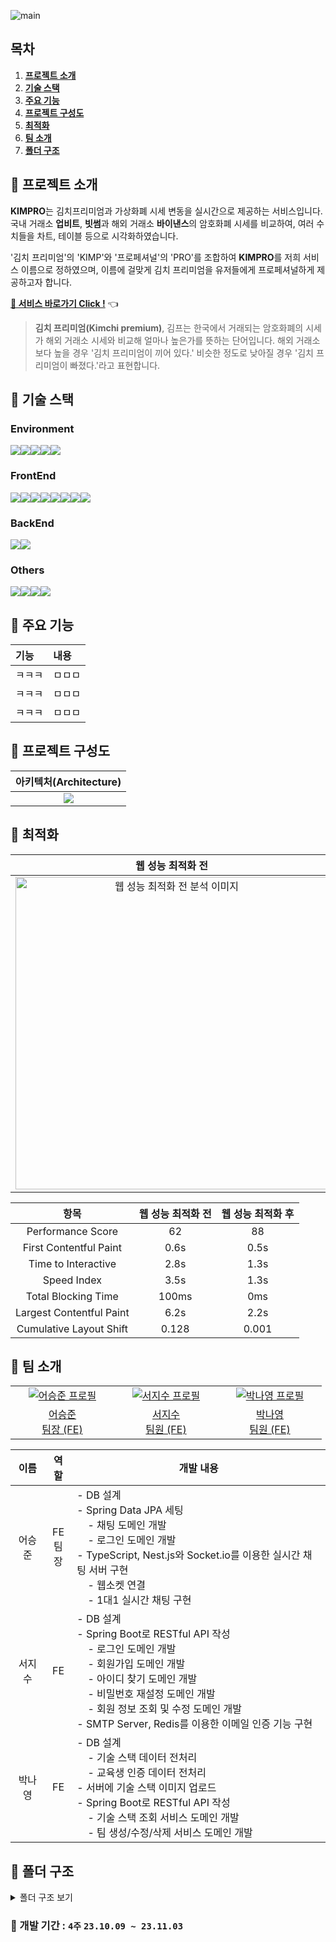 ![main](https://github.com/2weeks-team/2weeks-team/assets/39702832/f8318c48-b88d-4f20-a901-634feab46414)

## 목차
1. [**프로젝트 소개**](#1)
2. [**기술 스택**](#2)
3. [**주요 기능**](#3)
4. [**프로젝트 구성도**](#4)
5. [**최적화**](#5)
6. [**팀 소개**](#6)
7. [**폴더 구조**](#7)

<div id="1"></div>

## 📌 프로젝트 소개
**KIMPRO**는 김치프리미엄과 가상화폐 시세 변동을 실시간으로 제공하는 서비스입니다. 국내 거래소 **업비트**, **빗썸**과 해외 거래소 **바이낸스**의 암호화폐 시세를 비교하여, 여러 수치들을 차트, 테이블 등으로 시각화하였습니다.

'김치 프리미엄'의 'KIMP'와 '프로페셔널'의 'PRO'를 조합하여 **KIMPRO**를 저희 서비스 이름으로 정하였으며, 이름에 걸맞게 김치 프리미엄을 유저들에게 프로페셔널하게 제공하고자 합니다.

[**🔗 서비스 바로가기 Click !**](https://hell-study.github.io/Final-Project/) 👈

> **김치 프리미엄(Kimchi premium)**, 김프는 한국에서 거래되는 암호화폐의 시세가 해외 거래소 시세와 비교해 얼마나 높은가를 뜻하는 단어입니다. 해외 거래소보다 높을 경우 '김치 프리미엄이 끼어 있다.' 비슷한 정도로 낮아질 경우 '김치 프리미엄이 빠졌다.'라고 표현합니다.

<div id="2"></div>

## 📌 기술 스택

### Environment

<div style="display: flex;">
  <img src="https://img.shields.io/badge/VSC-007ACC?style=for-the-badge&logo=visual studio&logoColor=white" />
  <img src="https://img.shields.io/badge/github-181717?style=for-the-badge&logo=github&logoColor=white" />
  <img src="https://img.shields.io/badge/git-F05032?style=for-the-badge&logo=git&logoColor=white" />
  <img src="https://img.shields.io/badge/ESLint-4B3263?style=for-the-badge&logo=eslint&logoColor=white" />
  <img src="https://img.shields.io/badge/npm-CB3837?style=for-the-badge&logo=npm&logoColor=white" />
</div>

### FrontEnd

<div style="display: flex;">
  <img src="https://img.shields.io/badge/html5-%23E34F26.svg?style=for-the-badge&logo=html5&logoColor=white" />
  <img src="https://img.shields.io/badge/css3-1572B6?style=for-the-badge&logo=css3&logoColor=white" />
  <img src="https://img.shields.io/badge/react-%2320232a?style=for-the-badge&logo=react&logoColor=%2361DAFB" />
  <img src="https://img.shields.io/badge/-React%20Query-FF4154?style=for-the-badge&logo=react%20query&logoColor=white">
  <img src="https://img.shields.io/badge/Recoil-oran?style=for-the-badge&logo=Recoil" />
  <img src="https://img.shields.io/badge/typescript-%23007ACC.svg?style=for-the-badge&logo=typescript&logoColor=white" />
  <img src="https://img.shields.io/badge/Socket.io-black?style=for-the-badge&logo=socket.io&badgeColor=010101">
    <img src="https://img.shields.io/badge/styled--components-DB7093?style=for-the-badge&logo=styled-components&logoColor=white">
</div>

### BackEnd

<div style="display: flex;">
  <img src="https://img.shields.io/badge/firebase-%23039BE5.svg?style=for-the-badge&logo=firebase" />
  <img src="https://img.shields.io/badge/node.js-6DA55F?style=for-the-badge&logo=node.js&logoColor=white" />
</div>

### Others

<div style="display: flex;">
  <img src="https://img.shields.io/badge/jira-0052CC?style=for-the-badge&logo=jira&logoColor=white" />
  <img src="https://img.shields.io/badge/notion-000000?style=for-the-badge&logo=notion&logoColor=white" />
  <img src="https://img.shields.io/badge/figma-%23F24E1E?style=for-the-badge&logo=figma&logoColor=white" />
    <img src="https://img.shields.io/badge/github%20pages-121013?style=for-the-badge&logo=github&logoColor=white" />
</div>

<div id="3"></div>

## 📌 주요 기능
| 기능                      | 내용                                                                                                                                |
| :------------------------ | :---------------------------------------------------------------------------------------------------------------------------------- |
| ㅋㅋㅋ                   | ㅁㅁㅁ |
| ㅋㅋㅋ               | ㅁㅁㅁ            |
| ㅋㅋㅋ | ㅁㅁㅁ                  |

<div id="4"></div>

## 📌 프로젝트 구성도
|                                   아키텍처(Architecture)                                   |
| :----------------------------------------------------------------------------------------: |
| <img src="https://github.com/Hell-Study/Final-Project/assets/39702832/daf00551-c86c-43b6-b0b3-9ea638c35e0e" /> |

<div id="5"></div>

## 📌 최적화
|                                              웹 성능 최적화 전                                              |                                     웹 성능 최적화 후                                      |
| :---------------------------------------------------------------------------------------------------------: | :--------------------------------------------------------------------------------------------------------: |
| <img src="https://github.com/Hell-Study/Final-Project/assets/39702832/8b674efa-2dfa-45cd-a95c-c8d6882b0756" alt="웹 성능 최적화 전 분석 이미지" width="500px"/> | <img src="https://github.com/Hell-Study/Final-Project/assets/39702832/8b674efa-2dfa-45cd-a95c-c8d6882b0756" alt="웹 성능 최적화 전 분석 이미지" width="500px"/> |

|           항목           | 웹 성능 최적화 전 | 웹 성능 최적화 후 |
| :----------------------: | :---------------: | :---------------: |
|    Performance Score     |        62         |        88         |
|  First Contentful Paint  |       0.6s        |       0.5s        |
|   Time to Interactive    |       2.8s        |       1.3s        |
|       Speed Index        |       3.5s        |       1.3s        |
|   Total Blocking Time    |       100ms       |        0ms        |
| Largest Contentful Paint |       6.2s        |       2.2s        |
| Cumulative Layout Shift  |       0.128       |       0.001       |

<div id="6"></div>

## 📌 팀 소개

<table>
  <tr>
    <td align="center" width="150px">
      <a href="https://github.com/seungjun222" target="_blank">
        <img src="https://github.com/KDT1-FE/Y_FE_Toy1/assets/39702832/bae37c66-7793-4ab8-a4e9-d2230d9adb9c" alt="어승준 프로필" />
      </a>
    </td>
    <td align="center" width="150px">
      <a href="https://github.com/suyeonnnnnnn" target="_blank">
        <img src="https://avatars.githubusercontent.com/u/79249376?v=4" alt="서지수 프로필" />
      </a>
    </td>
    <td align="center" width="150px">
      <a href="https://github.com/yangjaehyuk" target="_blank">
        <img src="https://avatars.githubusercontent.com/u/139189221?v=4" alt="박나영 프로필" />
      </a>
    </td>
  </tr>
  <tr>
    <td align="center">
      <a href="https://github.com/seungjun222" target="_blank">
        어승준<br />
                팀장 (FE)
      </a>
    </td>
    <td align="center">
      <a href="https://github.com/HOOOO98" target="_blank">
        서지수<br />
                팀원 (FE)
      </a>
    </td>
    <td align="center">
      <a href="https://github.com/JeongMin83" target="_blank">
        박나영<br />
                팀원 (FE)
      </a>
    </td>
  </tr>
</table>

|  이름  |        역할        | <div align="center">개발 내용</div>                                                                                                                                                                                        |
| :----: | :----------------: | :--------------------------------------------------------------------------------------------------------------------------------------------------------------------------------------------------------------------------------------------------------------------------------------------------------------------------------------------------------------------------------------------------------------------------------------------------------------------------------------------------------------------------------------------------------------------------------------------------------------------------------------------------------------------------------------------------------------------------------------------------------------------------------------------------------------------------------------------------------------------------------------------------------------------------------------------------------------------------------------------------------------------------------------------------------------------------------------- |
| 어승준 | FE<br />팀장 | - DB 설계<br />- Spring Data JPA 세팅<br />&nbsp;&nbsp;&nbsp;&nbsp;- 채팅 도메인 개발<br />&nbsp;&nbsp;&nbsp;&nbsp;- 로그인 도메인 개발<br />- TypeScript, Nest.js와 Socket.io를 이용한 실시간 채팅 서버 구현<br />&nbsp;&nbsp;&nbsp;&nbsp;- 웹소켓 연결<br />&nbsp;&nbsp;&nbsp;&nbsp;- 1대1 실시간 채팅 구현<br />                                                                                                                                                                                                                                                              |
| 서지수 |      FE      | - DB 설계<br />- Spring Boot로 RESTful API 작성<br />&nbsp;&nbsp;&nbsp;&nbsp;- 로그인 도메인 개발<br />&nbsp;&nbsp;&nbsp;&nbsp;- 회원가입 도메인 개발<br />&nbsp;&nbsp;&nbsp;&nbsp;- 아이디 찾기 도메인 개발<br />&nbsp;&nbsp;&nbsp;&nbsp;- 비밀번호 재설정 도메인 개발<br />&nbsp;&nbsp;&nbsp;&nbsp;- 회원 정보 조회 및 수정 도메인 개발<br />- SMTP Server, Redis를 이용한 이메일 인증 기능 구현<br />                                                                                                                             |
| 박나영 |      FE      | - DB 설계<br />&nbsp;&nbsp;&nbsp;&nbsp;- 기술 스택 데이터 전처리<br />&nbsp;&nbsp;&nbsp;&nbsp;- 교육생 인증 데이터 전처리<br />- 서버에 기술 스택 이미지 업로드<br />- Spring Boot로 RESTful API 작성<br />&nbsp;&nbsp;&nbsp;&nbsp;- 기술 스택 조회 서비스 도메인 개발<br />&nbsp;&nbsp;&nbsp;&nbsp;- 팀 생성/수정/삭제 서비스 도메인 개발                                       |

<div id="7"></div>

## 📌 폴더 구조

<details>
<summary>폴더 구조 보기</summary>

```
Final-Project
├─ src
│  ├─ api
│  │  ├─ bithumb
│  │  │  ├─ fetchBithumbCandlestick.ts
│  │  │  └─ fetchBithumbTicker.ts
│  │  ├─ coingecko
│  │  │  └─ getCoingeckoData.ts
│  │  ├─ getChartWidgetData.ts
│  │  ├─ getGlobalCoinData.ts
│  │  ├─ getNickname.ts
│  │  ├─ getTickerWidgetData.ts
│  │  └─ upbit
│  │     ├─ useCreateChart.ts
│  │     └─ useFetchUpbitMarketCode.ts
│  ├─ App.css
│  ├─ App.test.tsx
│  ├─ App.tsx
│  ├─ assets
│  │  ├─ fonts
│  │  │  └─ foo
│  │  ├─ images
│  │  │  ├─ Chat-Btn.svg
│  │  │  ├─ Chat.svg
│  │  │  ├─ Logo-Dark.svg
│  │  │  └─ Logo-Light.svg
│  │  └─ style
│  │     ├─ GlobalStyle.ts
│  │     └─ theme.ts
│  ├─ components
│  │  ├─ bithumb
│  │  │  ├─ Bithumb.type.ts
│  │  │  ├─ ChartComponent.tsx
│  │  │  ├─ index.ts
│  │  │  └─ RealTimeChart.tsx
│  │  ├─ ChartLeft
│  │  │  ├─ ChartInfo.tsx
│  │  │  ├─ ChartLeft.constant.ts
│  │  │  ├─ ChartLeft.styles.ts
│  │  │  ├─ ChartLeft.tsx
│  │  │  ├─ index.ts
│  │  │  └─ TradingViewWidget.tsx
│  │  ├─ ChartRight
│  │  │  ├─ ChartRight.styles.ts
│  │  │  ├─ ChartRight.tsx
│  │  │  └─ index.ts
│  │  ├─ ChatBox
│  │  │  ├─ ChatBox.styles.ts
│  │  │  ├─ ChatBox.tsx
│  │  │  └─ index.ts
│  │  ├─ common
│  │  │  ├─ Footer
│  │  │  │  ├─ Footer.styles.ts
│  │  │  │  ├─ Footer.tsx
│  │  │  │  └─ index.ts
│  │  │  └─ Header
│  │  │     ├─ Header.styles.ts
│  │  │     ├─ Header.tsx
│  │  │     └─ index.ts
│  │  ├─ CustomSelect
│  │  │  ├─ CustomSelect.styles.ts
│  │  │  ├─ CustomSelect.tsx
│  │  │  ├─ CustomSelect.types.ts
│  │  │  └─ index.ts
│  │  ├─ Message
│  │  │  ├─ index.ts
│  │  │  ├─ Message.styles.ts
│  │  │  ├─ Message.tsx
│  │  │  └─ Message.types.ts
│  │  ├─ SendMessage
│  │  │  ├─ index.ts
│  │  │  ├─ SendMessage.styles.ts
│  │  │  └─ SendMessage.tsx
│  │  ├─ Table
│  │  │  ├─ Bithumb.tsx
│  │  │  ├─ BithumbTable.tsx
│  │  │  ├─ index.ts
│  │  │  ├─ Table.constant.ts
│  │  │  ├─ Table.styles.ts
│  │  │  ├─ Table.tsx
│  │  │  ├─ TableHeader
│  │  │  │  ├─ index.ts
│  │  │  │  ├─ TableHeader.styles.ts
│  │  │  │  ├─ TableHeader.tsx
│  │  │  │  ├─ TableHeaderItem.styles.tsx
│  │  │  │  └─ TableHeaderItem.tsx
│  │  │  └─ UpbitTable.tsx
│  │  └─ Widget
│  │     ├─ Carousel.tsx
│  │     ├─ ChartWidget.tsx
│  │     │  ...
│  │     └─ Widget.types.ts
│  ├─ firebase
│  │  ├─ config.ts
│  │  ├─ createMessages.ts
│  │  │  ...
│  │  └─ orderSnapshotMessages.ts
│  ├─ hooks
│  │  ├─ binance
│  │  │  ├─ updateBithumbSocketDataWithBinance.ts
│  │  │  ├─ updateUpbitListWithBinance.ts
│  │  │  ├─ useBinanceTicker.ts
│  │  │  └─ useFetchExchangeRate.ts
│  │  ├─ bithumb
│  │  │  ├─ useBithumbWsTicker.ts
│  │  │  ├─ useFetchBithumbticker.ts
│  │  │  └─ useMatchCoingecko.ts
│  │  ├─ upbit
│  │  │  └─ useUpbitTicker.ts
│  │  ├─ useChartTickers.ts
│  │  ├─ useDropdown.ts
│  │  │  ...
│  │  └─ useWidgetTickers.ts
│  ├─ index.css
│  ├─ index.tsx
│  ├─ pages
│  │  └─ home
│  │     ├─ Home.page.tsx
│  │     ├─ Home.styles.ts
│  │     └─ index.ts
│  ├─ react-app-env.d.ts
│  ├─ recoil
│  │  ├─ atoms
│  │  │  ├─ bithumb.ts
│  │  │  ├─ coingecko.ts
│  │  │  │  ...
│  │  │  └─ upbit.ts
│  │  └─ selectors
│  │     └─ foo.ts
│  ├─ reportWebVitals.ts
│  ├─ setupTests.ts
│  ├─ styles
│  │  └─ globalStyle.ts
│  └─ utils
│     ├─ convertMillonWon.ts
│     │  ...
│     ├─ getFormattedValues.ts
└─ tsconfig.json

```
</details>

### 📌 개발 기간 :  `4주` `23.10.09 ~ 23.11.03`
